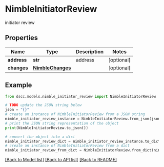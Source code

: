 # NimbleInitiatorReview

initiator review

## Properties

Name | Type | Description | Notes
------------ | ------------- | ------------- | -------------
**address** | **str** | address | [optional] 
**changes** | [**NimbleChanges**](NimbleChanges.md) |  | [optional] 

## Example

```python
from dscc.models.nimble_initiator_review import NimbleInitiatorReview

# TODO update the JSON string below
json = "{}"
# create an instance of NimbleInitiatorReview from a JSON string
nimble_initiator_review_instance = NimbleInitiatorReview.from_json(json)
# print the JSON string representation of the object
print(NimbleInitiatorReview.to_json())

# convert the object into a dict
nimble_initiator_review_dict = nimble_initiator_review_instance.to_dict()
# create an instance of NimbleInitiatorReview from a dict
nimble_initiator_review_from_dict = NimbleInitiatorReview.from_dict(nimble_initiator_review_dict)
```
[[Back to Model list]](../README.md#documentation-for-models) [[Back to API list]](../README.md#documentation-for-api-endpoints) [[Back to README]](../README.md)


